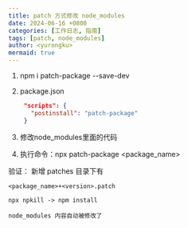 ```yaml
---
title: patch 方式修改 node_modules
date: 2024-06-16 +0800
categories: [工作日志, 指南]
tags: [patch, node_modules]
author: <yurongku>  
mermaid: true
---
```



1. npm i patch-package --save-dev

2. package.json
   ```json
    "scripts": {
      "postinstall": "patch-package"
    }
    ```

3. 修改node_modules里面的代码

4. 执行命令：npx patch-package <package_name>

验证：
新增 patches 目录下有 

```
<package_name>+<version>.patch

npx npkill -> npm install 

node_modules 内容自动被修改了
```